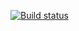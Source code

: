 [![Build status](https://ci.appveyor.com/api/projects/status/kr02hi5w8l2dy8m3?svg=true)](https://ci.appveyor.com/project/ArtemS27/aqa-homework-2-2)